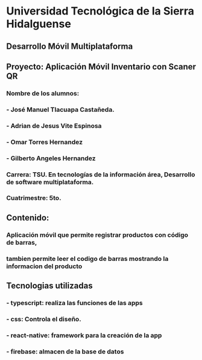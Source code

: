 # Universidad Tecnológica de la Sierra Hidalguense

## Desarrollo Móvil Multiplataforma

## Proyecto: Aplicación Móvil Inventario con Scaner QR

### Nombre de los alumnos: 
### - José Manuel Tlacuapa Castañeda.
### - Adrian de Jesus Vite Espinosa
### - Omar Torres Hernandez
### - Gilberto Angeles Hernandez

### Carrera: TSU. En tecnologías de la información área, Desarrollo de software multiplataforma.
### Cuatrimestre: 5to.

## Contenido:
### Aplicación móvil que permite registrar productos con código de barras, 
### tambien permite leer el codigo de barras mostrando la informacion del producto


## Tecnologias utilizadas
### - typescript: realiza las funciones de las apps
### - css: Controla el diseño.
### - react-native: framework para la creación de la app
### - firebase: almacen de la base de datos
